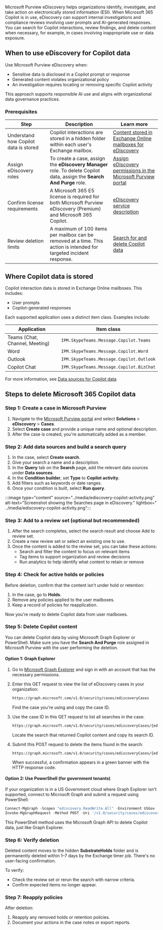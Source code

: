 Microsoft Purview eDiscovery helps organizations identify, investigate, and take action on electronically stored information (ESI). When Microsoft 365 Copilot is in use, eDiscovery can support internal investigations and compliance reviews involving user prompts and AI-generated responses. You can search for Copilot interactions, review findings, and delete content when necessary, for example, in cases involving inappropriate use or data exposure.

## When to use eDiscovery for Copilot data

Use Microsoft Purview eDiscovery when:

- Sensitive data is disclosed in a Copilot prompt or response
- Generated content violates organizational policy
- An investigation requires locating or removing specific Copilot activity

This approach supports responsible AI use and aligns with organizational data governance practices.

### Prerequisites

| Step | Description | Learn more |
|------|-------------|------------|
| Understand how Copilot data is stored | Copilot interactions are stored in a hidden folder within each user's Exchange mailbox. | [Content stored in Exchange Online mailboxes for eDiscovery](/purview/ediscovery-what-is-stored-in-a-mailbox?azure-portal=true) |
| Assign eDiscovery roles | To create a case, assign the **eDiscovery Manager** role. To delete Copilot data, assign the **Search And Purge** role.  | [Assign eDiscovery permissions in the Microsoft Purview portal](/purview/ediscovery-assign-permissions?azure-portal=true) |
| Confirm license requirements | A Microsoft 365 E5 license is required for both Microsoft Purview eDiscovery (Premium) and Microsoft 365 Copilot.  | [eDiscovery service description](/office365/servicedescriptions/microsoft-365-service-descriptions/microsoft-365-tenantlevel-services-licensing-guidance/microsoft-purview-service-description?azure-portal=true#microsoft-purview-ediscovery) |
| Review deletion limits | A maximum of 100 items per mailbox can be removed at a time. This action is intended for targeted incident response. | [Search for and delete Copilot data](/purview/ediscovery-search-and-delete-copilot-data?azure-portal=true) |

## Where Copilot data is stored

Copilot interaction data is stored in Exchange Online mailboxes. This includes:

- User prompts
- Copilot-generated responses

Each supported application uses a distinct item class. Examples include:

| Application | Item class |
|-----|-----|
| Teams (Chat, Channel, Meeting) | `IPM.SkypeTeams.Message.Copilot.Teams` |
| Word | `IPM.SkypeTeams.Message.Copilot.Word` |
| Outlook | `IPM.SkypeTeams.Message.Copilot.Outlook` |
| Copilot Chat | `IPM.SkypeTeams.Message.Copilot.BizChat` |

For more information, see [Data sources for Copilot data](/purview/ediscovery-search-and-delete-copilot-data?azure-portal=true#data-sources-for-copilot-data)

## Steps to delete Microsoft 365 Copilot data

### Step 1: Create a case in Microsoft Purview

1. Navigate to the [Microsoft Purview portal](https://purview.microsoft.com/?azure-portal=true) and select **Solutions** > **eDiscovery** > **Cases**.
1. Select **Create case** and provide a unique name and optional description.
1. After the case is created, you're automatically added as a member.

### Step 2: Add data sources and build a search query

1. In the case, select **Create search**.
1. Give your search a name and a description.
1. In the **Query** tab on the **Search** page, add the relevant data sources under **Data sources**.
1. In the **Condition builder**, set **Type** to **Copilot activity**.
1. Add filters such as keywords or date ranges.
1. Once your condition is built, select **Run query**.

:::image type="content" source="../media/ediscovery-copilot-activity.png" alt-text="Screenshot showing the Searches page in eDiscovery." lightbox=" ../media/ediscovery-copilot-activity.png":::

### Step 3: Add to a review set (optional but recommended)

1. After the search completes, select the search result and choose Add to review set.
1. Create a new review set or select an existing one to use.
1. Once the content is added to the review set, you can take these actions:
   - Search and filter the content to focus on relevant items
   - Tag items to support organization and review decisions
   - Run analytics to help identify what content to retain or remove

### Step 4: Check for active holds or policies

Before deletion, confirm that the content isn't under hold or retention:

1. In the case, go to **Holds**.
1. Remove any policies applied to the user mailboxes.
1. Keep a record of policies for reapplication.

Now you're ready to delete Copilot data from user mailboxes.

### Step 5: Delete Copilot content

You can delete Copilot data by using Microsoft Graph Explorer or PowerShell. Make sure you have the **Search And Purge** role assigned in Microsoft Purview with the user performing the deletion.

#### Option 1: Graph Explorer

1. Go to [Microsoft Graph Explorer](https://developer.microsoft.com/en-us/graph/graph-explorer?azure-portal=true) and sign in with an account that has the necessary permissions.
1. Enter this GET request to view the list of eDiscovery cases in your organization:

   ```bash
   https://graph.microsoft.com/v1.0/security/cases/ediscoveryCases
   ```

   Find the case you're using and copy the case ID.

1. Use the case ID in this GET request to list all searches in the case:

   ```bash
   https://graph.microsoft.com/v1.0/security/cases/ediscoveryCases/{ediscoveryCaseID}/searches
   ```

   Locate the search that returned Copilot content and copy its search ID.

1. Submit this POST request to delete the items found in the search:

   ```post
   https://graph.microsoft.com/v1.0/security/cases/ediscoveryCases/{ediscoveryCaseID}/searches/{ediscoverySearchID}/purgeData
   ```

   When successful, a confirmation appears in a green banner with the HTTP response code.

#### Option 2: Use PowerShell (for government tenants)

If your organization is in a US Government cloud where Graph Explorer isn't supported, connect to Microsoft Graph and submit a request using PowerShell:

```powershell
Connect-MgGraph -Scopes "ediscovery.ReadWrite.All" -Environment USGov
Invoke-MgGraphRequest -Method POST -Uri '/v1.0/security/cases/ediscoveryCases/{caseId}/searches/{searchId}/purgeData'
```

This PowerShell method uses the Microsoft Graph API to delete Copilot data, just like Graph Explorer.

### Step 6: Verify deletion

Deleted content moves to the hidden **SubstrateHolds** folder and is permanently deleted within 1–7 days by the Exchange timer job. There's no user-facing confirmation.

To verify:

- Check the review set or rerun the search with narrow criteria.
- Confirm expected items no longer appear.

### Step 7: Reapply policies

After deletion:

1. Reapply any removed holds or retention policies.
1. Document your actions in the case notes or export reports.
